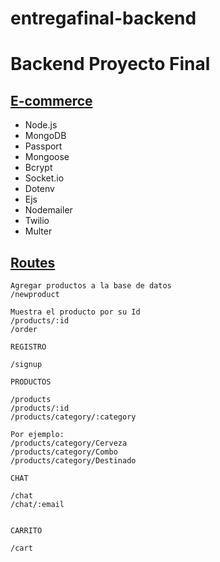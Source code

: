 # entregafinal-backend 
# Backend Proyecto Final

## <u> E-commerce </u>

- Node.js
- MongoDB
- Passport
- Mongoose
- Bcrypt
- Socket.io
- Dotenv
- Ejs
- Nodemailer
- Twilio
- Multer


## <u> Routes </u>

```
Agregar productos a la base de datos
/newproduct 

Muestra el producto por su Id
/products/:id
/order
```

```
REGISTRO

/signup
```

```
PRODUCTOS

/products
/products/:id
/products/category/:category

Por ejemplo: 
/products/category/Cerveza
/products/category/Combo
/products/category/Destinado
```

```
CHAT

/chat
/chat/:email


```

```
CARRITO

/cart
```
